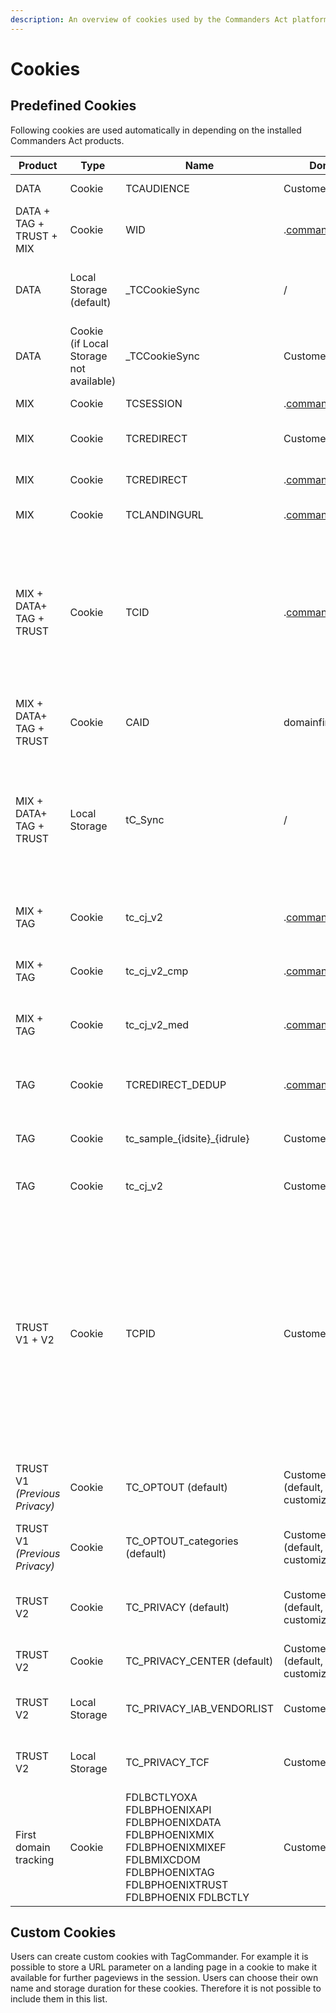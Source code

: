 ```yaml
---
description: An overview of cookies used by the Commanders Act platform.
---
```


# Cookies

## Predefined Cookies <a href="#predefined-cookies" id="predefined-cookies"></a>

Following cookies are used automatically in depending on the installed Commanders Act products.

| Product                       | Type                                    | Name                                                                                                                                        | Domain                                       | Lifetime  | Value                                                             | Owner          | Storage purpose                                                                                                                                                                                                                                                                                                                                                                                                                                                                                                 |
| ----------------------------- | --------------------------------------- | ------------------------------------------------------------------------------------------------------------------------------------------- | -------------------------------------------- | --------- | ----------------------------------------------------------------- | -------------- | --------------------------------------------------------------------------------------------------------------------------------------------------------------------------------------------------------------------------------------------------------------------------------------------------------------------------------------------------------------------------------------------------------------------------------------------------------------------------------------------------------------- |
| DATA                          | Cookie                                  | TCAUDIENCE                                                                                                                                  | Customer domain                              | 365 days  | Audience segment storage.                                         | Commanders Act | Used to store the user segment for user targeting.                                                                                                                                                                                                                                                                                                                                                                                                                                                              |
| DATA + TAG + TRUST + MIX      | Cookie                                  | WID                                                                                                                                         | .[commander1.com](http://commander1.com/)​   | Session   | DataCommander session ID.                                         | Commanders Act | Used to identify when the browser is closed in order to split page views into multiple functional sessions.                                                                                                                                                                                                                                                                                                                                                                                                     |
| DATA                          | Local Storage (default)                 | \_TCCookieSync                                                                                                                              | /                                            | /         | Last cookie sync date.                                            | Commanders Act | Used to store the date of the last cookie synchronisation with the partner (set in local storage by default, and cookie if local storage not available).                                                                                                                                                                                                                                                                                                                                                        |
| DATA                          | Cookie (if Local Storage not available) | \_TCCookieSync                                                                                                                              | Customer domain                              | 365 days  | Last cookie sync date.                                            | Commanders Act | Used to store the date of the last cookie synchronisation with the partner (set in local storage by default, and cookie if local storage not available).                                                                                                                                                                                                                                                                                                                                                        |
| MIX                           | Cookie                                  | TCSESSION                                                                                                                                   | .[commander1.com](http://commander1.com/)​   | Session   | MixCommander session ID.                                          | Commanders Act | Used to calculate MIX metrics based on the session.                                                                                                                                                                                                                                                                                                                                                                                                                                                             |
| MIX                           | Cookie                                  | TCREDIRECT                                                                                                                                  | Customer domain                              | Session   | MixCommander redirect flag.                                       | Commanders Act | Used to deduplicate clicks (if redirect, just store the page view and ignore the click).                                                                                                                                                                                                                                                                                                                                                                                                                        |
| MIX                           | Cookie                                  | TCREDIRECT                                                                                                                                  | .[commander1.com](http://commander1.com/)​   | Session   | MixCommander redirect flag.                                       | Commanders Act | Used to deduplicate clicks (if redirect, just store the page view and ignore the click).                                                                                                                                                                                                                                                                                                                                                                                                                        |
| MIX                           | Cookie                                  | TCLANDINGURL                                                                                                                                | .[commander1.com](http://commander1.com/)​   | Session   | Landing page URL.                                                 | Commanders Act | Used to store landing page URL for MIX raw data.                                                                                                                                                                                                                                                                                                                                                                                                                                                                |
| MIX + DATA+ TAG + TRUST       | Cookie                                  | TCID                                                                                                                                        | .[commander1.com](http://commander1.com/)​   | 365 days  | Commanders Act ID.                                                | Commanders Act | Visitor identifier used to compute deduplicated statistics per user (for campaign and on-site tracking, segmentation, ...). TrustCommander uses this cookie to measure statistics for privacy banner performance after a visitor provided consent. Before users provided consent TrustCommander uses the TCPID cookie to measure anonymous statistics for privacy banner.                                                                                                                                       |
| MIX + DATA+ TAG + TRUST       | Cookie                                  | CAID                                                                                                                                        | domainfirstClient                            | 365 days  | Commanders Act users ID                                           | Commanders Act | The CAID is the user identifier for cookie 1st                                                                                                                                                                                                                                                                                                                                                                                                                                                                  |
| MIX + DATA+ TAG + TRUST       | Local Storage                           | tC\_Sync                                                                                                                                    | /                                            | /         | Timestamp.                                                        | Commanders Act | Technical cookie that is used to store the timestamp of the last cookie sync that was performed for this user agent. A cookie sync matches the visitor ID of Commanders Act solutions (TCID) with the visitor ID of other solutions. Cookie sync is optional and can be deactivated by Commanders Act users via the Commanders Act support.                                                                                                                                                                     |
| MIX + TAG                     | Cookie                                  | tc\_cj\_v2                                                                                                                                  | .[commander1.com](http://commander1.com/)​   | 365 days  | Deduplication CJ storage ("\&chn=" and "\&src=" parameters)       | Commanders Act | Used for user customer journey storage for tag deduplication (channel and source storage).                                                                                                                                                                                                                                                                                                                                                                                                                      |
| MIX + TAG                     | Cookie                                  | tc\_cj\_v2\_cmp                                                                                                                             | .[commander1.com](http://commander1.com/)​   | 365 days  | Deduplication CJ storage ("\&cmp=" parameter).                    | Commanders Act | Used for user customer journey storage for tag deduplication (campaign storage).                                                                                                                                                                                                                                                                                                                                                                                                                                |
| MIX + TAG                     | Cookie                                  | tc\_cj\_v2\_med                                                                                                                             | .[commander1.com](http://commander1.com/)​   | 365 days  | Deduplication CJ storage ("\&med=" parameter).                    | Commanders Act | Used for user customer journey storage for tag deduplication (medium storage).                                                                                                                                                                                                                                                                                                                                                                                                                                  |
| TAG                           | Cookie                                  | TCREDIRECT\_DEDUP                                                                                                                           | .[commander1.com](http://commander1.com/)​   | Session   | MIX redirect flag (used for deduplication).                       | Commanders Act | Used when the deduplication is based on MIX tracking (so the MIX tracking is taken into account and not the landing page tracking)                                                                                                                                                                                                                                                                                                                                                                              |
| TAG                           | Cookie                                  | tc\_sample\_{idsite}\_{idrule}                                                                                                              | Customer domain                              | 365 days  | Tag sampling done in the container rules.                         | Commanders Act | Used for visitor and session sampling in the TagCommander rules.                                                                                                                                                                                                                                                                                                                                                                                                                                                |
| TAG                           | Cookie                                  | tc\_cj\_v2                                                                                                                                  | Customer domain                              | 365 days  | Deduplication CJ storage ("\&chn=" and "\&src=" parameters).      | Commanders Act | Used for user customer journey storage for tag deduplication (channel and source storage).                                                                                                                                                                                                                                                                                                                                                                                                                      |
| TRUST V1 + V2                 | Cookie                                  | TCPID                                                                                                                                       | Customer domain                              | 365 days  | TrustCommander ID.                                                | Commanders Act | Used to identify visitors exposed to the privacy banner. TrustCommander uses this cookie to measure statistics for privacy banner usage until visitors provide consent for the TCID cookie. With this 2-cookie system, TrustCommander is the only CMP that has been granted the right of exemption from consent for statistical measurement by the French CNIL. [https://www.cnil.fr/fr/solutions-pour-les-cookies-de-mesure-daudience](https://www.cnil.fr/fr/solutions-pour-les-cookies-de-mesure-daudience)​ |
| TRUST V1 _(Previous Privacy)_ | Cookie                                  | TC\_OPTOUT (default)                                                                                                                        | Customer domain (default, can be customized) | 396 days  | Privacy: optin/optout user, privacy version and optin categories. | Commanders Act | Used for user status storage (optin or optout) and Privacy banner display.                                                                                                                                                                                                                                                                                                                                                                                                                                      |
| TRUST V1 _(Previous Privacy)_ | Cookie                                  | TC\_OPTOUT\_categories (default)                                                                                                            | Customer domain (default, can be customized) | 396 days  | Privacy optin categories.                                         | Commanders Act | Used to display the optin/optout categories in the Privacy Center if the user re-open it.                                                                                                                                                                                                                                                                                                                                                                                                                       |
| TRUST V2                      | Cookie                                  | TC\_PRIVACY (default)                                                                                                                       | Customer domain (default, can be customized) | 396 days  | Privacy: optin/optout user, privacy version and optin categories. | Commanders Act | Used for user status storage (optin or optout) and Privacy banner display.                                                                                                                                                                                                                                                                                                                                                                                                                                      |
| TRUST V2                      | Cookie                                  | TC\_PRIVACY\_CENTER (default)                                                                                                               | Customer domain (default, can be customized) | 396 days  | Privacy optin categories.                                         | Commanders Act | Used to display the optin/optout categories in the Privacy Center if the user re-open it.                                                                                                                                                                                                                                                                                                                                                                                                                       |
| TRUST V2                      | Local Storage                           | TC\_PRIVACY\_IAB\_VENDORLIST                                                                                                                | Customer domain                              | Unlimited | IAB Global Vendor List                                            | Commanders Act | Used to cache the IAB TCF Global Vendor List to optimise the response time of the IAB TCF consent API.                                                                                                                                                                                                                                                                                                                                                                                                          |
| TRUST V2                      | Local Storage                           | TC\_PRIVACY\_TCF                                                                                                                            | Customer domain                              | Unlimited | IAB Global Vendor List                                            | Commanders Act | Used to cache the IAB TCF Consent API Response to optimise the response time of the APII.                                                                                                                                                                                                                                                                                                                                                                                                                       |
| First domain tracking         | Cookie                                  | FDLBCTLYOXA FDLBPHOENIXAPI FDLBPHOENIXDATA FDLBPHOENIXMIX FDLBPHOENIXMIXEF FDLBMIXCDOM FDLBPHOENIXTAG FDLBPHOENIXTRUST FDLBPHOENIX FDLBCTLY | Customer domain                              | Session   | Technical cookies for load balancing purposes                     | Commanders Act | Used for internal infrastructure dispatch.Example value : s11\|YNwyo\|YNwxd                                                                                                                                                                                                                                                                                                                                                                                                                                     |

## Custom Cookies <a href="#custom-cookies" id="custom-cookies"></a>

Users can create custom cookies with TagCommander. For example it is possible to store a URL parameter on a landing page in a cookie to make it available for further pageviews in the session. Users can choose their own name and storage duration for these cookies. Therefore it is not possible to include them in this list.
